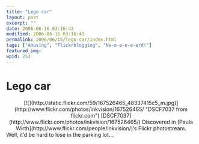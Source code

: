 ```yaml
---
title: "Lego car"
layout: post
excerpt: ""
date: 2006-06-16 03:16:43
modified: 2006-06-16 03:16:43
permalink: 2006/06/15/lego-car/index.html
tags: ["Amusing", "Flickrblogging", "Ne-e-e-e-e-erd!"]
featured_img: 
wpid: 253
---
```


# Lego car

<div align="center">[![](http://static.flickr.com/59/167526465_48337415c5_m.jpg)](http://www.flickr.com/photos/inkvision/167526465/ "DSCF7037 from flickr.com")  
[DSCF7037](http://www.flickr.com/photos/inkvision/167526465/)  
Discovered in [Paula Wirth](http://www.flickr.com/people/inkvision/)‘s Flickr photostream. </div>Well, it’d be hard to lose in the parking lot…